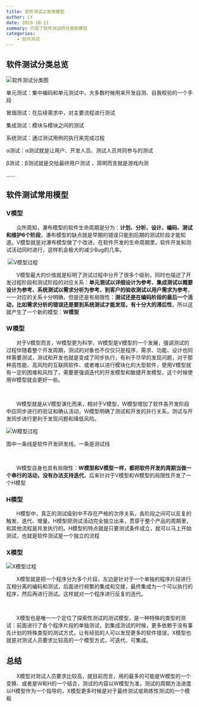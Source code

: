 ```yaml
---
title: 软件测试之常用模型
author: LY
date: 2019-10-11
summary: 介绍了软件测试的分类和模型
categories:
    - 软件测试
---
```


 

## 软件测试分类总览  

![软件测试分类图](https://txy-tc-ly-1256104767.cos.ap-guangzhou.myqcloud.com/1570813998688.png)

单元测试：集中编码和单元测试中，大多数时候用来开发自测、自我校验的一个手段

冒烟测试：在后续需求中，对主要流程进行测试

集成测试：模块与模块之间的测试

系统测试：通过测试用例的执行来完成过程

α测试：α测试就是让用户、开发人员、测试人员共同参与的测试

β测试：β测试就是交给最终用户测试 ，简明而言就是游戏内测

......

## 软件测试常用模型

### V模型

&nbsp;&nbsp;&nbsp;&nbsp;&nbsp;&nbsp;&nbsp;众所周知，瀑布模型的软件生命周期是分为：**计划、分析、设计、编码、测试和维护6个阶段**，瀑布模型的缺点就是早期的错误只能到后期的测试阶段才能知道。V模型就是对瀑布模型做了个改进，在软件开发的生命周期里，软件开发和测试活动同时进行，这样机会极大的减少Bug的几率。

​		![V模型过程](https://txy-tc-ly-1256104767.cos.ap-guangzhou.myqcloud.com/1570853745995.png)

&nbsp;&nbsp;&nbsp;&nbsp;&nbsp;&nbsp;&nbsp;V模型最大的价值就是标明了测试过程中分开了很多个级别，同时也描述了开发过程阶段和测试阶段的对应关系：**单元测试以详细设计为参考、集成测试以概要设计为参考、系统测试以需求分析为参考、到客户的验收测试以用户需求为参考**，一一对应的关系十分明确，但是还是有局限性：**测试还是在编码阶段的最后一个活动，比如需求分析的错误还是要到系统测试才能发现，有十分大的滞后性**，所以这就产生了一个新的模型：**W模型**



### W模型

&nbsp;&nbsp;&nbsp;&nbsp;&nbsp;&nbsp;&nbsp;对于V模型而言，W模型更为科学，W模型是V模型的一个发展，强调测试的过程伴随着整个开发周期，测试的对象也不仅仅只是程序，需求、功能、设计也同样需要测试，测试和开发也就是变成了同步执行，有利于尽早的发现问题，对于那种高性能、高风险的互联网软件、或者难以进行模块化的大型软件，使用V模型就有一定的困难和风险了，需要更强调迭代的开发模型和敏捷开发模型，这个时候使用W模型就会更好一些。

&emsp;

&nbsp;&nbsp;&nbsp;&nbsp;&nbsp;&nbsp;&nbsp;W模型就是从V模型演化而来，相对于V模型，W模型增加了软件各开发阶段中应同步进行的验证和确认活动，W模型明确了测试和开发的并行关系，测试与开发同步进行更利于发现问题和降低风险。

![W模型过程](https://txy-tc-ly-1256104767.cos.ap-guangzhou.myqcloud.com/1570854774951.png)

图中一条线是软件开发研发线，一条是测试线

&emsp;

&nbsp;&nbsp;&nbsp;&nbsp;&nbsp;&nbsp;&nbsp;W模型自身也具有局限性：**W模型和V模型一样，都把软件开发的周期当做一个串行的活动，没有办法支持迭代**，后来针对于V模型和W模型的局限性开发了一个H模型



### H模型

&nbsp;&nbsp;&nbsp;&nbsp;&nbsp;&nbsp;&nbsp;H模型中，真正的测试级别中不存在严格的次序关系，各阶段之间可以反复的触发、迭代、增量。H模型把测试活动完全独立出来，贯穿于整个产品的周期里，和其他流程是并发执行的。H模型的特点就是只要测试条件成立，就可以马上开始测试，也就是软件测试是一个独立的流程



### X模型

![X模型过程](https://txy-tc-ly-1256104767.cos.ap-guangzhou.myqcloud.com/1570855415109.png)

&nbsp;&nbsp;&nbsp;&nbsp;&nbsp;&nbsp;&nbsp;X模型就是把一个程序分为多个片段，左边是针对于一个单独的程序片段进行互相分离的编码和测试，后面进行频繁的集成和交接，最终集成为一个可以执行的程序，然后再进行测试。这样就对一个程序进行反复的迭代。

&emsp;

&nbsp;&nbsp;&nbsp;&nbsp;&nbsp;&nbsp;&nbsp;X模型也是唯一一个定位了探索性测试的测试模型，是一种特殊的类型的测试：前面进行了各个程序片段的单独测试，到集成测试的时候，更多依赖于没有事先计划的特殊类型的测试方式，让有经验的人可以发现更多的软件错误，X模型也就是对测试人员要求比较高的一个模型方式，可迭代、可集成。

## 总结

&nbsp;&nbsp;&nbsp;&nbsp;&nbsp;&nbsp;&nbsp;X模型对测试人员要求比较高，就目前而言，用的最多的可能是W模型的一个变换、或者是W和H的一个结合，测试的内容以W模型为准，测试的周期方法进度以H模型作为一个指导的，X模型更多时候是对于最终测试或熟练性测试的一个模板







